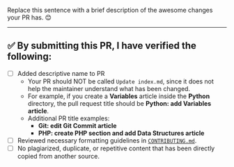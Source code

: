 Replace this sentence with a brief description of the awesome changes your PR has. 😊

---

<!-- Thank you for contributing to the `guides` repo. It is much appreciated! 😊 -->

<!--

Before creating a PR, please make sure to verify the following by marking the checkboxes below as complete.

- [x] Like this!

-->

## ✅️ By submitting this PR, I have verified the following:

- [ ] Added descriptive name to PR
  - Your PR should NOT be called `Update index.md`, since it does not help the maintainer understand what has been changed.
  - For example, if you create a **Variables** article inside the **Python** directory, the pull request title should be **Python: add Variables article**.
  - Additional PR title examples:
    - **Git: edit Git Commit article**
    - **PHP: create PHP section and add Data Structures article**
- [ ] Reviewed necessary formatting guidelines in [`CONTRIBUTING.md`](https://github.com/freeCodeCamp/guides/blob/master/CONTRIBUTING.md).
- [ ] No plagiarized, duplicate, or repetitive content that has been directly copied from another source.

<!-- TO NOTE

1. Avoid a duplicate PR by searching through the open pull requests to check that there is not a PR already open that writes the same article or makes similar changes.

2. If you edit a stub article, ensure your changes are substantial enough to justify removing the stub text (the "This article is a stub..." part).

3. We can't accept PRs that only add links to the "More Information" section. A repository script will automatically delete any changes (and revert it to the stub template) if the stub language is still in that file.

4. Your changes must pass the Travis CI build.

5. Any new folder you create in "src/pages" must have an index.md.

6. All articles must have the following as the first three lines in the file:

---

---
-->

